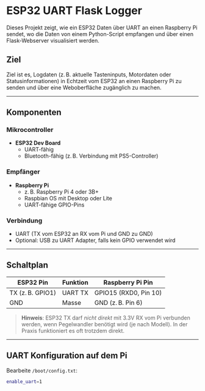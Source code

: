 # ESP32 UART Flask Logger

Dieses Projekt zeigt, wie ein ESP32 Daten über UART an einen Raspberry Pi sendet, wo die Daten von einem Python-Script empfangen und über einen Flask-Webserver visualisiert werden.

## Ziel

Ziel ist es, Logdaten (z. B. aktuelle Tasteninputs, Motordaten oder Statusinformationen) in Echtzeit vom ESP32 an einen Raspberry Pi zu senden und über eine Weboberfläche zugänglich zu machen.

---

## Komponenten

### Mikrocontroller
- **ESP32 Dev Board**
  - UART-fähig
  - Bluetooth-fähig (z. B. Verbindung mit PS5-Controller)

### Empfänger
- **Raspberry Pi**
  - z. B. Raspberry Pi 4 oder 3B+
  - Raspbian OS mit Desktop oder Lite
  - UART-fähige GPIO-Pins

### Verbindung
- UART (TX vom ESP32 an RX vom Pi und GND zu GND)
- Optional: USB zu UART Adapter, falls kein GPIO verwendet wird

---

## Schaltplan

| ESP32 Pin | Funktion        | Raspberry Pi Pin |
|-----------|------------------|------------------|
| TX (z. B. GPIO1) | UART TX       | GPIO15 (RXD0, Pin 10) |
| GND       | Masse           | GND (z. B. Pin 6) |

> **Hinweis**: ESP32 TX darf *nicht direkt* mit 3.3V RX vom Pi verbunden werden, wenn Pegelwandler benötigt wird (je nach Modell). In der Praxis funktioniert es oft trotzdem direkt.

---

## UART Konfiguration auf dem Pi

Bearbeite `/boot/config.txt`:

```bash
enable_uart=1
